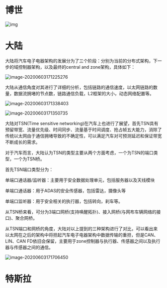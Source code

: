 # 博世

![img](http://5b0988e595225.cdn.sohucs.com/images/20190304/bc2f9fc600004da7bb9e73f6bc497ac4.jpeg)

# 大陆

大陆将汽车电子电器架构的发展分为了三个阶段：分别为当前的分布式架构，下一步的域控制器架构，以及最终的central and zone架构，具体如下：

![image-20200603171225276](C:\Users\zheng\AppData\Roaming\Typora\typora-user-images\image-20200603171225276.png)

大陆从通信角度对其进行了详细的分析，包括链路的通信速度，以太网链路的数量，数据流拥堵的节点数，链路通信负载，L2框架的大小，动态网络配置等。

![image-20200603171338403](C:\Users\zheng\AppData\Roaming\Typora\typora-user-images\image-20200603171338403.png)

![image-20200603171350735](C:\Users\zheng\AppData\Roaming\Typora\typora-user-images\image-20200603171350735.png)

大陆对TSN(Time sensitive networking)在汽车上也进行了展望，首先TSN具有预留带宽、流量优先级、时间同步、流量基于时间调度、抢占帧五大能力，消除了传统以太网由于通信拥堵导致的不确定性，可以满足汽车对可预测延迟和保证带宽不断成长的需求。

对于汽车而言，大陆认为TSN的类型主要从两个方面考虑，一个为TSN的端口类型，一个为TSN桥。

首先TSN端口类型分为：

单端口通话器/监听器：主要用于安全数据处理单元，包括服务器以及天线模块

单端口通话器：用于ADAS的安全传感器，包括雷达，摄像头等

单端口监听器：用于安全相关的执行器，包括转向，刹车等。

从TSN桥来看，可分为3端口网桥(支持唤醒拓扑)、接入网桥(与网布车辆网络的接口)、聚合网桥。

从TSN端口和网桥的角度，大陆对以上提到的三种架构进行了对比，可以看出来以太网在之后的架构中将担起汽车电子电器架构中数据传输的重担，但是CAN、LIN、CAN FD依旧会保留，主要用于zone控制器与执行器、传感器之间以及执行器与传感器之间的通信。

![image-20200603171706450](C:\Users\zheng\AppData\Roaming\Typora\typora-user-images\image-20200603171706450.png)

# 特斯拉

